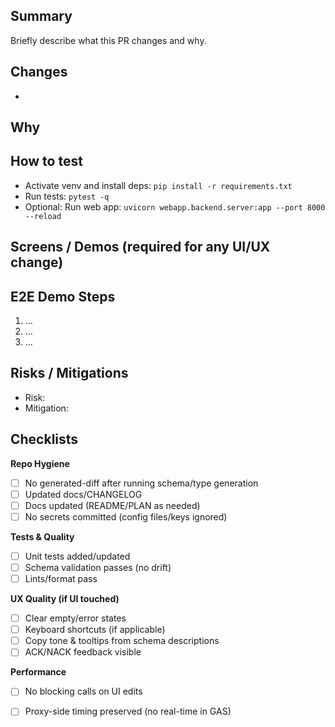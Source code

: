 ## Summary

Briefly describe what this PR changes and why.

## Changes
-

## Why
<!-- Link to PRD section / issue / ADR. -->

## How to test
- Activate venv and install deps: `pip install -r requirements.txt`
- Run tests: `pytest -q`
- Optional: Run web app: `uvicorn webapp.backend.server:app --port 8000 --reload`

## Screens / Demos (required for any UI/UX change)
<!-- GIFs or screenshots. Include before/after if relevant. -->

## E2E Demo Steps
1. ...
2. ...
3. ...

## Risks / Mitigations
- Risk:
- Mitigation:

## Checklists
**Repo Hygiene**
- [ ] No generated-diff after running schema/type generation
- [ ] Updated docs/CHANGELOG
- [ ] Docs updated (README/PLAN as needed)
- [ ] No secrets committed (config files/keys ignored)

**Tests & Quality**
- [ ] Unit tests added/updated
- [ ] Schema validation passes (no drift)
- [ ] Lints/format pass

**UX Quality (if UI touched)**
- [ ] Clear empty/error states
- [ ] Keyboard shortcuts (if applicable)
- [ ] Copy tone & tooltips from schema descriptions
- [ ] ACK/NACK feedback visible

**Performance**
- [ ] No blocking calls on UI edits
- [ ] Proxy-side timing preserved (no real-time in GAS)

